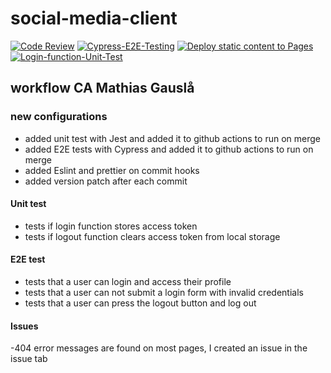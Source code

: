 # social-media-client

[![Code Review](https://github.com/mathiasg12/social-media-client/actions/workflows/gpt.yml/badge.svg)](https://github.com/mathiasg12/social-media-client/actions/workflows/gpt.yml) [![Cypress-E2E-Testing](https://github.com/mathiasg12/social-media-client/actions/workflows/e2e.yml/badge.svg)](https://github.com/mathiasg12/social-media-client/actions/workflows/e2e.yml) [![Deploy static content to Pages](https://github.com/mathiasg12/social-media-client/actions/workflows/pages.yml/badge.svg)](https://github.com/mathiasg12/social-media-client/actions/workflows/pages.yml) [![Login-function-Unit-Test](https://github.com/mathiasg12/social-media-client/actions/workflows/unit-test.yml/badge.svg)](https://github.com/mathiasg12/social-media-client/actions/workflows/unit-test.yml)

## workflow CA Mathias Gauslå

### new configurations

- added unit test with Jest and added it to github actions to run on merge
- added E2E tests with Cypress and added it to github actions to run on merge
- added Eslint and prettier on commit hooks
- added version patch after each commit

#### Unit test

- tests if login function stores access token
- tests if logout function clears access token from local storage

#### E2E test

- tests that a user can login and access their profile
- tests that a user can not submit a login form with invalid credentials
- tests that a user can press the logout button and log out

#### Issues

-404 error messages are found on most pages, I created an issue in the issue tab
